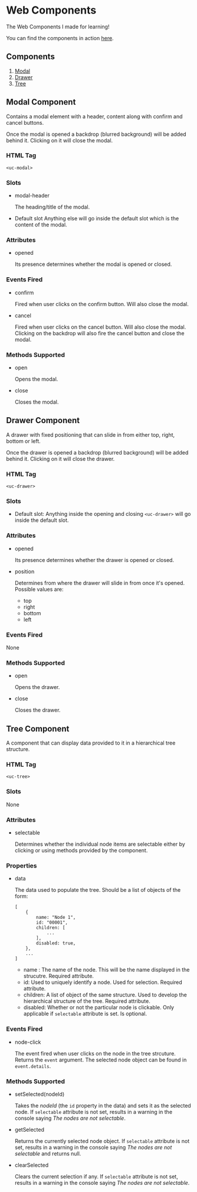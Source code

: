 # Web Components

The Web Components I made for learning!

You can find the components in action [here]().

## Components

1. [Modal](#modal-component)
2. [Drawer](#drawer-component)
3. [Tree](#tree-component)

## Modal Component

Contains a modal element with a header, content along with confirm and cancel buttons.

Once the modal is opened a backdrop (blurred background) will be added behind it. Clicking on it will close the modal.

### HTML Tag

`<uc-modal>`

### Slots

- modal-header

  The heading/title of the modal.

- Default slot
  Anything else will go inside the default slot which is the content of the modal.

### Attributes

- opened

  Its presence determines whether the modal is opened or closed.

### Events Fired

- confirm

  Fired when user clicks on the confirm button. Will also close the modal.

- cancel

  Fired when user clicks on the cancel button. Will also close the modal. Clicking on the backdrop will also fire the cancel button and close the modal.

### Methods Supported

- open

  Opens the modal.

- close

  Closes the modal.

## Drawer Component

A drawer with fixed positioning that can slide in from either top, right, bottom or left.

Once the drawer is opened a backdrop (blurred background) will be added behind it. Clicking on it will close the drawer.

### HTML Tag

`<uc-drawer>`

### Slots

- Default slot: Anything inside the opening and closing `<uc-drawer>` will go inside the default slot.

### Attributes

- opened

  Its presence determines whether the drawer is opened or closed.

- position

  Determines from where the drawer will slide in from once it's opened. Possible values are:

  - top
  - right
  - bottom
  - left

### Events Fired

None

### Methods Supported

- open

  Opens the drawer.

- close

  Closes the drawer.

## Tree Component

A component that can display data provided to it in a hierarchical tree structure.

### HTML Tag

`<uc-tree>`

### Slots

None

### Attributes

- selectable

  Determines whether the individual node items are selectable either by clicking or using methods provided by the component.

### Properties

- data

  The data used to populate the tree. Should be a list of objects of the form:

  ```
  [
      {
          name: "Node 1",
          id: "00001",
          children: [
              ...
          ],
          disabled: true,
      },
      ...
  ]
  ```

  - name : The name of the node. This will be the name displayed in the strucutre. Required attribute.
  - id: Used to uniquely identify a node. Used for selection. Required attribute.
  - children: A list of object of the same structure. Used to develop the hierarchical structure of the tree. Required attribute.
  - disabled: Whether or not the particular node is clickable. Only applicable if `selectable` attribute is set. Is optional.

### Events Fired

- node-click

  The event fired when user clicks on the node in the tree strcuture. Returns the `event` argument. The selected node object can be found in `event.details`.

### Methods Supported

- setSelected(nodeId)

  Takes the _nodeId_ (the `id` property in the data) and sets it as the selected node. If `selectable` attribute is not set, results in a warning in the console saying _The nodes are not selectable_.

- getSelected

  Returns the currently selected node object. If `selectable` attribute is not set, results in a warning in the console saying _The nodes are not selectable_ and returns null.

- clearSelected

  Clears the current selection if any. If `selectable` attribute is not set, results in a warning in the console saying _The nodes are not selectable_.

